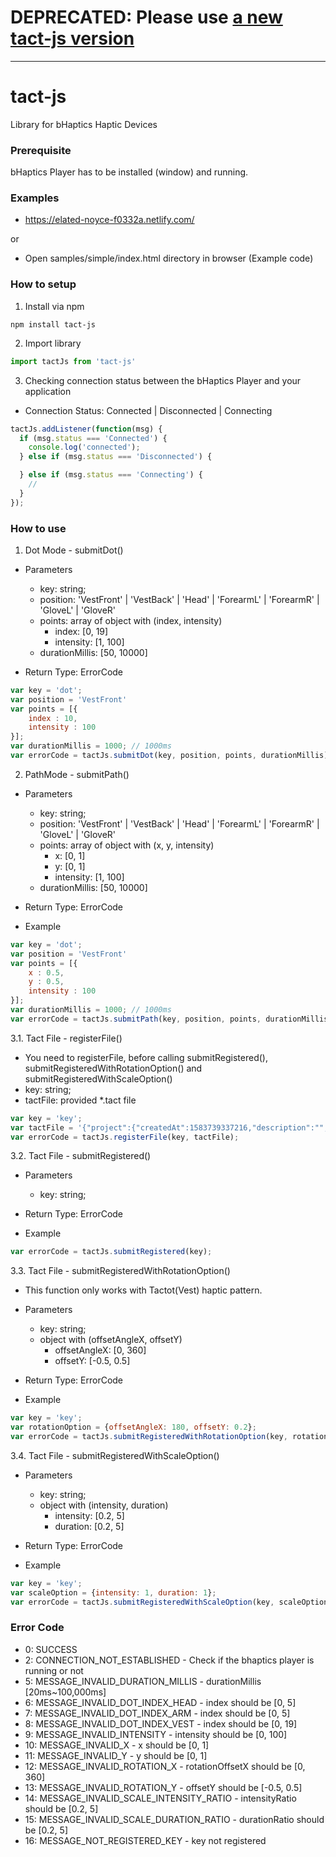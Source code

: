 # **DEPRECATED**: Please use [a new tact-js version](https://github.com/bhaptics/tact-js)


---
# tact-js
Library for bHaptics Haptic Devices

### Prerequisite
bHaptics Player has to be installed (window) and running.


### Examples
* https://elated-noyce-f0332a.netlify.com/

or

* Open samples/simple/index.html directory in browser (Example code)


### How to setup

1. Install via npm
```
npm install tact-js
```

2. Import library
```javascript
import tactJs from 'tact-js'
```

3. Checking connection status between the bHaptics Player and your application

* Connection Status: Connected | Disconnected | Connecting
```javascript
tactJs.addListener(function(msg) {
  if (msg.status === 'Connected') {
    console.log('connected');
  } else if (msg.status === 'Disconnected') {

  } else if (msg.status === 'Connecting') {
    // 
  }
});
```



### How to use
1. Dot Mode - submitDot()

* Parameters
    * key: string;
    * position: 'VestFront' | 'VestBack' | 'Head' | 'ForearmL' | 'ForearmR' |  'GloveL' | 'GloveR'
    * points: array of object with (index, intensity)
        * index: [0, 19]
        * intensity: [1, 100]
    * durationMillis: [50, 10000]

* Return Type: ErrorCode

```javascript
var key = 'dot';
var position = 'VestFront'
var points = [{
    index : 10,
    intensity : 100
}];
var durationMillis = 1000; // 1000ms
var errorCode = tactJs.submitDot(key, position, points, durationMillis);
```

2. PathMode - submitPath()

* Parameters
    * key: string;
    * position: 'VestFront' | 'VestBack' | 'Head' | 'ForearmL' | 'ForearmR' | 'GloveL' | 'GloveR'
    * points: array of object with (x, y, intensity)
        * x: [0, 1]
        * y: [0, 1]
        * intensity: [1, 100]
    * durationMillis: [50, 10000]

* Return Type: ErrorCode

* Example
```javascript
var key = 'dot';
var position = 'VestFront'
var points = [{
    x : 0.5,
    y : 0.5,
    intensity : 100
}];
var durationMillis = 1000; // 1000ms
var errorCode = tactJs.submitPath(key, position, points, durationMillis);
```


3.1. Tact File - registerFile()
* You need to registerFile, before calling submitRegistered(), submitRegisteredWithRotationOption() and submitRegisteredWithScaleOption()
* key: string;
* tactFile: provided *.tact file

```javascript
var key = 'key';
var tactFile = '{"project":{"createdAt":1583739337216,"description":"","layout":{"layouts":{"For...' // tact file string
var errorCode = tactJs.registerFile(key, tactFile);
```

3.2. Tact File - submitRegistered()

* Parameters
    * key: string;

* Return Type: ErrorCode

* Example
```javascript
var errorCode = tactJs.submitRegistered(key);
```

3.3. Tact File - submitRegisteredWithRotationOption()
* This function only works with Tactot(Vest) haptic pattern.
* Parameters
    * key: string;
    * object with (offsetAngleX, offsetY)
        * offsetAngleX: [0, 360]
        * offsetY: [-0.5, 0.5]

* Return Type: ErrorCode

* Example
```javascript
var key = 'key';
var rotationOption = {offsetAngleX: 180, offsetY: 0.2};
var errorCode = tactJs.submitRegisteredWithRotationOption(key, rotationOption);
```

3.4. Tact File - submitRegisteredWithScaleOption()
* Parameters
    * key: string;
    * object with (intensity, duration)
        * intensity: [0.2, 5]
        * duration: [0.2, 5]

* Return Type: ErrorCode

* Example
```javascript
var key = 'key';
var scaleOption = {intensity: 1, duration: 1};
var errorCode = tactJs.submitRegisteredWithScaleOption(key, scaleOption);
```

### Error Code
* 0: SUCCESS
* 2: CONNECTION_NOT_ESTABLISHED - Check if the bhaptics player is running or not
* 5: MESSAGE_INVALID_DURATION_MILLIS - durationMillis [20ms~100,000ms]
* 6: MESSAGE_INVALID_DOT_INDEX_HEAD - index should be [0, 5]
* 7: MESSAGE_INVALID_DOT_INDEX_ARM - index should be [0, 5]
* 8: MESSAGE_INVALID_DOT_INDEX_VEST - index should be [0, 19]
* 9: MESSAGE_INVALID_INTENSITY - intensity should be [0, 100]
* 10: MESSAGE_INVALID_X -  x should be [0, 1]
* 11: MESSAGE_INVALID_Y - y should be [0, 1]
* 12: MESSAGE_INVALID_ROTATION_X - rotationOffsetX should be [0, 360]
* 13: MESSAGE_INVALID_ROTATION_Y - offsetY should be [-0.5, 0.5]
* 14: MESSAGE_INVALID_SCALE_INTENSITY_RATIO - intensityRatio should be [0.2, 5]
* 15: MESSAGE_INVALID_SCALE_DURATION_RATIO - durationRatio should be [0.2, 5]
* 16: MESSAGE_NOT_REGISTERED_KEY - key not registered
